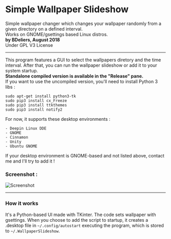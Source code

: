 # Simple Wallpaper Slideshow
Simple wallpaper changer which changes your wallpaper randomly from a given directory on a defined interval.  
Works on GNOME/gsettings based Linux distros.  
**by BDeliers, August 2018**  
Under GPL V3 License  

---

This program features a GUI to select the wallpapers diretory and the time interval. After that, you can run the wallpaper slideshow or add it to your system startup.  
**Standalone compiled version is available in the "Release" pane.**  
If you want to use the uncompiled version, you'll need to install Python 3 libs :  

    sudo apt-get install python3-tk  
    sudo pip3 install cx_Freeze    
    sudo pip3 install ttkthemes    
    sudo pip3 install notify2  

For now, it supports these desktop environments :

    - Deepin Linux DDE
    - GNOME
    - Cinnamon
    - Unity
    - Ubuntu GNOME

If your desktop environment is GNOME-based and not listed above, contact me and I'll try to add it !

### Screenshot :
![Screenshot](https://raw.githubusercontent.com/BDeliers/Simple-Wallpaper-Slideshow/master/Screenshot.png)

---

### How it works

It's a Python-based UI made with TKinter.
The code sets wallpaper with gsettings.
When you choose to add the script to startup, it creates a .desktop file in `~/.config/autostart` executing the program, which is stored to `~/.WallpaperSlideshow`.
